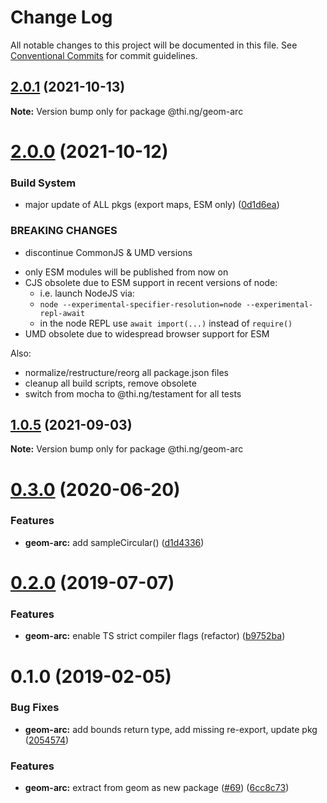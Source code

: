 # Change Log

All notable changes to this project will be documented in this file.
See [Conventional Commits](https://conventionalcommits.org) for commit guidelines.

## [2.0.1](https://github.com/thi-ng/umbrella/compare/@thi.ng/geom-arc@2.0.0...@thi.ng/geom-arc@2.0.1) (2021-10-13)

**Note:** Version bump only for package @thi.ng/geom-arc





# [2.0.0](https://github.com/thi-ng/umbrella/compare/@thi.ng/geom-arc@1.0.5...@thi.ng/geom-arc@2.0.0) (2021-10-12)


### Build System

* major update of ALL pkgs (export maps, ESM only) ([0d1d6ea](https://github.com/thi-ng/umbrella/commit/0d1d6ea9fab2a645d6c5f2bf2591459b939c09b6))


### BREAKING CHANGES

* discontinue CommonJS & UMD versions

- only ESM modules will be published from now on
- CJS obsolete due to ESM support in recent versions of node:
  - i.e. launch NodeJS via:
  - `node --experimental-specifier-resolution=node --experimental-repl-await`
  - in the node REPL use `await import(...)` instead of `require()`
- UMD obsolete due to widespread browser support for ESM

Also:
- normalize/restructure/reorg all package.json files
- cleanup all build scripts, remove obsolete
- switch from mocha to @thi.ng/testament for all tests






##  [1.0.5](https://github.com/thi-ng/umbrella/compare/@thi.ng/geom-arc@1.0.4...@thi.ng/geom-arc@1.0.5) (2021-09-03) 

**Note:** Version bump only for package @thi.ng/geom-arc 

#  [0.3.0](https://github.com/thi-ng/umbrella/compare/@thi.ng/geom-arc@0.2.32...@thi.ng/geom-arc@0.3.0) (2020-06-20) 

###  Features 

- **geom-arc:** add sampleCircular() ([d1d4336](https://github.com/thi-ng/umbrella/commit/d1d4336b1ca331e4d367e0fad8e815ad2e669985)) 

#  [0.2.0](https://github.com/thi-ng/umbrella/compare/@thi.ng/geom-arc@0.1.17...@thi.ng/geom-arc@0.2.0) (2019-07-07) 

###  Features 

- **geom-arc:** enable TS strict compiler flags (refactor) ([b9752ba](https://github.com/thi-ng/umbrella/commit/b9752ba)) 

#  0.1.0 (2019-02-05) 

###  Bug Fixes 

- **geom-arc:** add bounds return type, add missing re-export, update pkg ([2054574](https://github.com/thi-ng/umbrella/commit/2054574)) 

###  Features 

- **geom-arc:** extract from geom as new package ([#69](https://github.com/thi-ng/umbrella/issues/69)) ([6cc8c73](https://github.com/thi-ng/umbrella/commit/6cc8c73))
